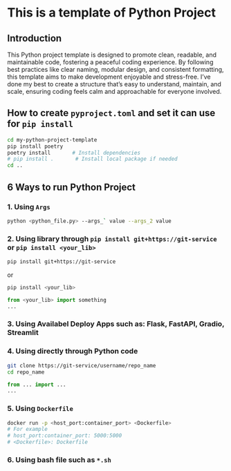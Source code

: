 # This is a template of Python Project
## Introduction

This Python project template is designed to promote clean, readable, and maintainable code, fostering a peaceful coding experience. By following best practices like clear naming, modular design, and consistent formatting, this template aims to make development enjoyable and stress-free. I’ve done my best to create a structure that’s easy to understand, maintain, and scale, ensuring coding feels calm and approachable for everyone involved.

## How to create `pyproject.toml` and set it can use for `pip install`

```bash
cd my-python-project-template
pip install poetry
poetry install       # Install dependencies
# pip install .       # Install local package if needed
cd ..
```

## 


## 6 Ways to run Python Project
### 1. Using `Args`
```bash
python <python_file.py> --args_` value --args_2 value
```
### 2. Using library through `pip install git+https://git-service` or `pip install <your_lib>`
```bash
pip install git+https://git-service
```
or
```bash
pip install <your_lib>
```
```python
from <your_lib> import something
...
```
### 3. Using Availabel Deploy Apps such as: Flask, FastAPI, Gradio, Streamlit


### 4. Using directly through Python code
```bash
git clone https://git-service/username/repo_name
cd repo_name
```
```python
from ... import ...
...
```
### 5. Using `Dockerfile`
```bash
docker run -p <host_port:container_port> <Dockerfile>
# For example
# host_port:container_port: 5000:5000
# <Dockerfile>: Dockerfile
```
### 6. Using bash file such as `*.sh`

